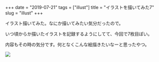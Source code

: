+++
date = "2019-07-21"
tags = ["illust"]
title = "イラストを描いてみた7"
slug = "illust"
+++

イラスト描いてみた。なにか描いてみたい気分だったので。

いつ頃からか描いたイラストを記録するようにしてて、今回で7枚目ぽい。

内容もその時の気分です。何となくこんな絵描きたいなーと思ったやつ。

![](https://syui.github.io/img/yui_07.png)


